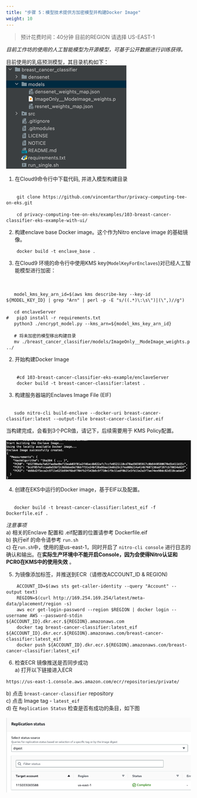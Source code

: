 ```yaml
---
title: "步骤 5：模型技术提供方加密模型并构建Docker Image"
weight: 10
---
```


> 预计花费时间：40分钟
> 目前的REGION 请选择 US-EAST-1

*目前工作坊的使用的人工智能模型为开源模型，可基于公开数据进行训练获得。*

目前使用的乳癌预测模型，其目录机构如下：<br />
![industryscenario-server-breast-cancer-structure.png](/static/industryscenario-server-breast-cancer-structure.png)

1. 在Cloud9命令行中下载代码, 并进入模型构建目录 <br /><br />

```shell
    git clone https://github.com/vincentarthur/privacy-computing-tee-on-eks.git
    
    cd privacy-computing-tee-on-eks/examples/103-breast-cancer-classifier-eks-example-with-ui/
```

2. 构建enclave base Docker image。这个作为Nitro enclave image 的基础镜像。<br/>

```shell
    docker build -t enclave_base .
```

3. 在Cloud9 环境的命令行中使用KMS key(`ModelKeyForEnclaves`)对已经人工智能模型进行加密： <br /><br />

```shell

   model_kms_key_arn_id=$(aws kms describe-key --key-id ${MODEL_KEY_ID} | grep "Arn" | perl -p -E "s/((.*)\:\s\")|(\",)//g")

   cd enclaveServer
#   pip3 install -r requirements.txt
   python3 ./encrypt_model.py --kms_arn=${model_kms_key_arn_id}
   
   # 将未加密的模型移出构建目录
   mv ./breast_cancer_classifier/models/ImageOnly__ModeImage_weights.p ../
```

2. 开始构建Docker Image <br /><br />

```shell
    #cd 103-breast-cancer-classifier-eks-example/enclaveServer
    docker build -t breast-cancer-classifier:latest .
```

3. 构建服务器端的Enclaves Image File (EIF) <br /><br />

```shell
   sudo nitro-cli build-enclave --docker-uri breast-cancer-classifier:latest --output-file breast-cancer-classifier.eif
```

当构建完成，会看到3个PCR值，请记下，后续需要用于 KMS Policy配置。 <br /><br />
![incustryscenario-2-multi-account-pcrs.png](/static/incustryscenario-2-multi-account-pcrs.png)

4. 创建在EKS中运行的Docker image，基于EIF以及配置。 <br /><br />

```shell
   docker build -t breast-cancer-classifier:latest_eif -f Dockerfile.eif .
```

*注意事项* <br />
a) 相关的Enclave 配置和 .eif配置的位置请参考 Dockerfile.eif <br />
b) 执行eif 的命令请参考 `run.sh`<br />
c) 在`run.sh`中，使用的是us-east-1，同时开启了 `nitro-cli console` 进行日志的确认和输出。在**实际生产环境中不能开启Console，因为会使得Nitro认证和PCR0在KMS中的使用失效**
。<br />

5. 为镜像添加标签，并推送到ECR（请修改ACCOUNT_ID & REGION)

```shell
    ACCOUNT_ID=$(aws sts get-caller-identity --query "Account" --output text)
    REGION=$(curl http://169.254.169.254/latest/meta-data/placement/region -s)
    aws ecr get-login-password --region $REGION | docker login --username AWS --password-stdin ${ACCOUNT_ID}.dkr.ecr.${REGION}.amazonaws.com
    docker tag breast-cancer-classifier:latest_eif ${ACCOUNT_ID}.dkr.ecr.${REGION}.amazonaws.com/breast-cancer-classifier:latest_eif
    docker push ${ACCOUNT_ID}.dkr.ecr.${REGION}.amazonaws.com/breast-cancer-classifier:latest_eif
```

6. 检查ECR 镜像推送是否同步成功 <br />
   a) 打开以下链接进入ECR <br />

```
https://us-east-1.console.aws.amazon.com/ecr/repositories/private/
```    

b) 点击 `breast-cancer-classifier` repository <br />
c) 点击 Image tag - `latest_eif` <br />
d) 在 `Replication Status` 检查是否有成功的条目，如下图 <br /><br />
![industryscenario-2-multi-account-replication-pass.png](/static/industryscenario-2-multi-account-replication-pass.png)

